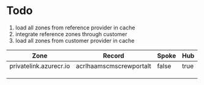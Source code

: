 # Todo

1. load all zones from reference provider in cache
2. integrate reference zones through customer
3. load all zones from customer provider in cache

| Zone                   | Record                  | Spoke | Hub  |
|------------------------|-------------------------|-------|------|
| privatelink.azurecr.io | acrlhaamscmscrewportalt | false | true |
|                        |                         |       |      |
|                        |                         |       |      |
|                        |                         |       |      |


